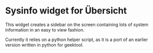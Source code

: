# Sysinfo widget for Übersicht

This widget creates a sidebar on the screen containing lots of system
information in an easy to view fashion.

Currently it relies on a python helper script, as it is a port of an earlier
version written in python for geektool.
